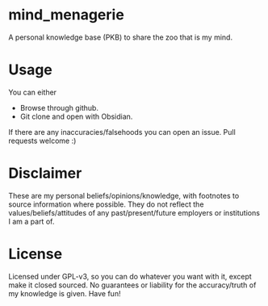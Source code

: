 # mind_menagerie
A personal knowledge base (PKB) to share the zoo that is my mind.

# Usage
You can either
- Browse through github.
- Git clone and open with Obsidian.

If there are any inaccuracies/falsehoods you can open an issue.
Pull requests welcome :)

# Disclaimer
These are my personal beliefs/opinions/knowledge, with footnotes to source
information where possible. They do not reflect the values/beliefs/attitudes 
of any past/present/future employers or institutions I am a part of.

# License
Licensed under GPL-v3, so you can do whatever you want with it, except make
it closed sourced. No guarantees or liability for the accuracy/truth of my
knowledge is given. Have fun!
